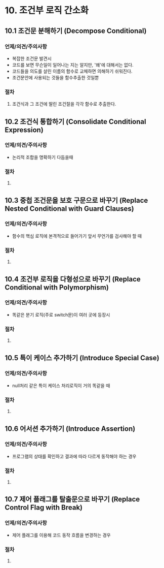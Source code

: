 # 10. 조건부 로직 간소화

## 10.1 조건문 분해하기 (Decompose Conditional)

### 언제/의견/주의사항

- 복잡한 조건문 발견시
- 코드를 보면 무슨일이 일어나는 지는 알지만, '왜'에 대해서는 없다.
- 코드들을 의도를 살린 이름의 함수로 교체하면 의해하기 쉬워진다.
- 조건문안에 사용되는 것들을 함수추출한 것일뿐

### 절차

1. 조건식과 그 조건에 딸린 조건절을 각각 함수로 추출한다.

## 10.2 조건식 통합하기 (Consolidate Conditional Expression)

### 언제/의견/주의사항

- 논리적 조합을 명확하기 다듬을때

### 절차

1.

## 10.3 중첩 조건문을 보호 구문으로 바꾸기 (Replace Nested Conditional with Guard Clauses)

### 언제/의견/주의사항

- 함수의 핵심 로직에 본격적으로 들어가기 앞서 무언가를 검사해야 할 때

### 절차

1.

## 10.4 조건부 로직을 다형성으로 바꾸기 (Replace Conditional with Polymorphism)

### 언제/의견/주의사항

- 똑같은 분기 로직(주로 switch문)이 여러 곳에 등장시

### 절차

1.

## 10.5 특이 케이스 추가하기 (Introduce Special Case)

### 언제/의견/주의사항

- null처리 같은 특이 케이스 처리로직이 거의 똑같을 때

### 절차

1.

## 10.6 어서션 추가하기 (Introduce Assertion)

### 언제/의견/주의사항

- 프로그램의 상태를 확인하고 결과에 따라 다르게 동작해야 하는 경우

### 절차

1.

## 10.7 제어 플래그를 탈출문으로 바꾸기 (Replace Control Flag with Break)

### 언제/의견/주의사항

- 제어 플래그를 이용해 코드 동작 흐름을 변경하는 경우

### 절차

1.
